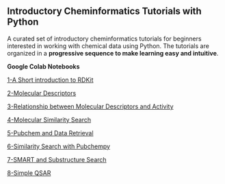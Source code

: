 ##  Introductory Cheminformatics Tutorials with Python

A curated set of introductory cheminformatics tutorials for beginners interested in working with chemical data using Python. The tutorials are organized in a **progressive sequence to make learning easy and intuitive**.

**Google Colab Notebooks**

[1-A Short introduction to RDKit](https://colab.research.google.com/github/sofia-sunny/Introductory_Tutorials/blob/main/01_Intro_ChemInfo.ipynb)

[2-Molecular Descriptors](https://colab.research.google.com/github/sofia-sunny/Introductory_Tutorials/blob/main/02_Molecular_Descriptors.ipynb)

[3-Relationship between Molecular Descriptors and Activity](https://colab.research.google.com/github/sofia-sunny/Introductory_Tutorials/blob/main/03_Descriptor_Activity_Relation.ipynb)

[4-Molecular Similarity Search](https://colab.research.google.com/github/sofia-sunny/Introductory_Tutorials/blob/main/04_Molecular_Similarity.ipynb)


[5-Pubchem and Data Retrieval](https://colab.research.google.com/github/sofia-sunny/Introductory_Tutorials/blob/main/05_Pubchem_Data_Retrieval.ipynb)


[6-Similarity Search with Pubchempy](https://colab.research.google.com/github/sofia-sunny/Introductory_Tutorials/blob/main/06_Similarity_Search_with_Pubchempy.ipynb)


[7-SMART and Substructure Search](https://colab.research.google.com/github/sofia-sunny/Short_Introductory_Tutorials/blob/main/07_SMART_substructure_search.ipynb)

[8-Simple QSAR](https://colab.research.google.com/github/sofia-sunny/Short_Introductory_Tutorials/blob/main/08_Simple_QSAR.ipynb)

